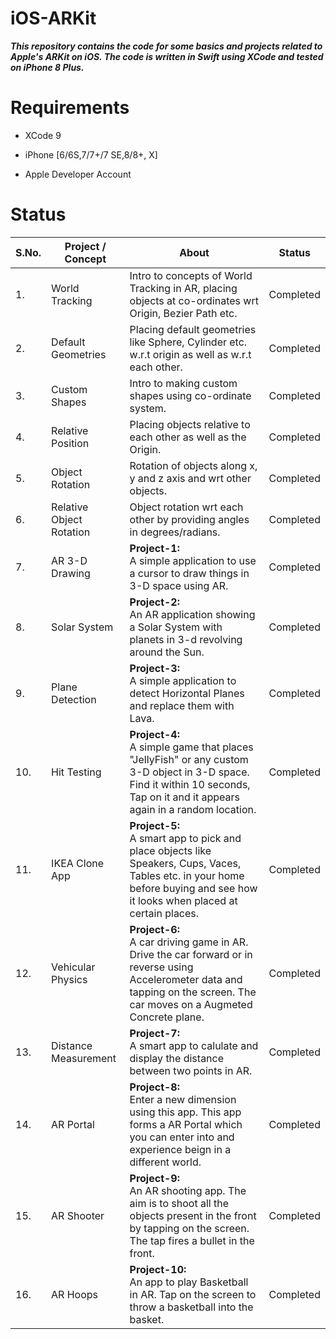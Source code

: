 # iOS-ARKit

***This repository contains the code for some basics and projects related to Apple's ARKit on iOS. The code is written in Swift using XCode and tested on iPhone 8 Plus.***

# Requirements

* XCode 9

* iPhone [6/6S,7/7+/7 SE,8/8+, X]

* Apple Developer Account


# Status


| S.No. |        Project / Concept                        |                          About                  |             Status       |
| ----- | ----------------------------------------------- | ----------------------------------------------- | ------------------------ |
|  1.   |        World Tracking               | Intro to concepts of World Tracking in AR, placing objects at co-ordinates wrt Origin, Bezier Path etc.  | Completed  |
|  2.   |        Default Geometries           | Placing default geometries like Sphere, Cylinder etc. w.r.t origin as well as w.r.t each other. | Completed |
|  3.   |        Custom Shapes                 | Intro to making custom shapes using co-ordinate system. | Completed |
|  4.   |        Relative Position            | Placing objects relative to each other as well as the Origin.  | Completed |
|  5.   |        Object Rotation              | Rotation of objects along x, y and z axis and wrt other objects. | Completed |
|  6.   |        Relative Object Rotation     | Object rotation wrt each other by providing angles in degrees/radians.  | Completed |
|  7.   |        AR 3-D Drawing               | **Project-1:** <br /> A simple application to use a cursor to draw things in 3-D space using AR.   |  Completed |
|  8.   |         Solar System                | **Project-2:** <br /> An AR application showing a Solar System with planets in 3-d revolving around the Sun.  | Completed |
|  9.   |        Plane Detection              | **Project-3:** <br /> A simple application to detect Horizontal Planes and replace them with Lava. |  Completed |
|  10.  |          Hit Testing                | **Project-4:** <br /> A simple game that places "JellyFish" or any custom 3-D object in 3-D space. Find it within 10 seconds, Tap on it and it appears again in a random location. |  Completed |
|  11.  |         IKEA Clone App              | **Project-5:** <br /> A smart app to pick and place objects like Speakers, Cups, Vaces, Tables etc. in your home before buying and see how it looks when placed at certain places.  |  Completed  |
|  12.  |         Vehicular Physics           | **Project-6:** <br /> A car driving game in AR. Drive the car forward or in reverse using Accelerometer data and tapping on the screen. The car moves on a Augmeted Concrete plane.  |   Completed   |
|  13.  |         Distance Measurement        | **Project-7:** <br /> A smart app to calulate and display the distance between two points in AR.     |  Completed  |
|  14.  |        AR Portal                    | **Project-8:** <br /> Enter a new dimension using this app. This app forms a AR Portal which you can enter into and experience beign in a different world.   |    Completed  |
|  15.  |        AR Shooter                   | **Project-9:** <br /> An AR shooting app. The aim is to shoot all the objects present in the front by tapping on the screen. The tap fires a bullet in the front.      |    Completed  |
|  16.  |        AR Hoops                     | **Project-10:** <br /> An app to play Basketball in AR. Tap on the screen to throw a basketball into the basket.     |    Completed   |
